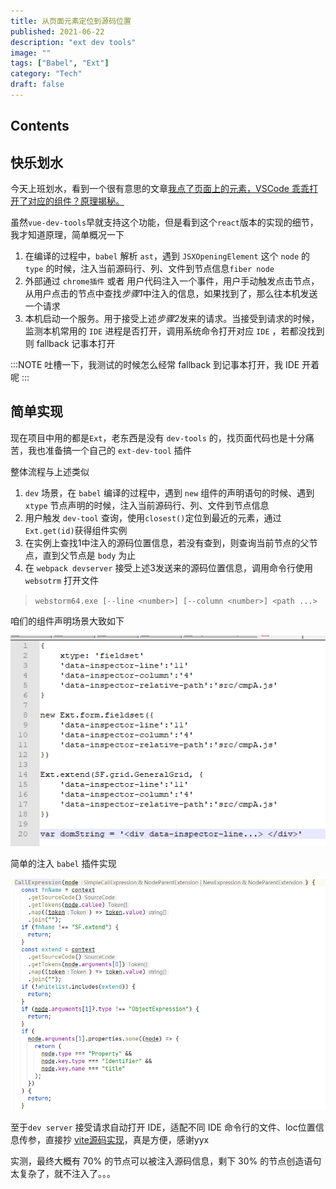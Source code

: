 ```yaml
---
title: 从页面元素定位到源码位置
published: 2021-06-22
description: "ext dev tools"
image: ""
tags: ["Babel", "Ext"]
category: "Tech"
draft: false
---
```


## Contents

## 快乐划水

今天上班划水，看到一个很有意思的文章[我点了页面上的元素，VSCode 乖乖打开了对应的组件？原理揭秘。](https://juejin.cn/post/6901466406823575560)

虽然`vue-dev-tools`早就支持这个功能，但是看到这个`react`版本的实现的细节，我才知道原理，简单概况一下

1. 在编译的过程中，`babel` 解析 `ast`，遇到 `JSXOpeningElement` 这个 `node` 的 `type` 的时候，注入当前源码行、列、文件到节点信息`fiber node`
2. 外部通过 `chrome插件` 或者 用户代码注入一个事件，用户手动触发点击节点，从用户点击的节点中查找*步骤1*中注入的信息，如果找到了，那么往本机发送一个请求
3. 本机启动一个服务。用于接受上述*步骤2*发来的请求。当接受到请求的时候，监测本机常用的 `IDE` 进程是否打开，调用系统命令打开对应 `IDE` ，若都没找到则 fallback 记事本打开

:::NOTE 
吐槽一下，我测试的时候怎么经常 fallback 到记事本打开，我 IDE 开着呢
:::


## 简单实现

现在项目中用的都是`Ext`，老东西是没有 `dev-tools` 的，找页面代码也是十分痛苦，我也准备搞一个自己的 `ext-dev-tool` 插件

整体流程与上述类似

1. `dev` 场景，在 `babel` 编译的过程中，遇到 `new` 组件的声明语句的时候、遇到 `xtype` 节点声明的时候，注入当前源码行、列、文件到节点信息
2. 用户触发 `dev-tool` 查询，使用`closest()`定位到最近的元素，通过`Ext.get(id)`获得组件实例
3. 在实例上查找1中注入的源码位置信息，若没有查到，则查询当前节点的父节点，直到父节点是 `body` 为止
4. 在 `webpack devserver` 接受上述3发送来的源码位置信息，调用命令行使用 `websotrm` 打开文件

> `webstorm64.exe [--line <number>] [--column <number>] <path ...>`

咱们的组件声明场景大致如下

![xtype](xtype.png)

简单的注入 `babel` 插件实现

![babel](babel.png)

至于`dev server` 接受请求自动打开 IDE，适配不同 IDE 命令行的文件、loc位置信息传参，直接抄 [vite源码实现](https://github.com/yyx990803/launch-editor)，真是方便，感谢yyx

实测，最终大概有 70% 的节点可以被注入源码信息，剩下 30% 的节点创造语句太复杂了，就不注入了。。。